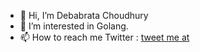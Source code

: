 - 👋 Hi, I’m Debabrata Choudhury
- 👀 I’m interested in Golang.
- 📫 How to reach me
  Twitter : [tweet me at](https://twitter.com/callmedrak3)

<!---
debabratach-acceldata/debabratach-acceldata is a ✨ special ✨ repository because its `README.md` (this file) appears on your GitHub profile.
You can click the Preview link to take a look at your changes.
--->
